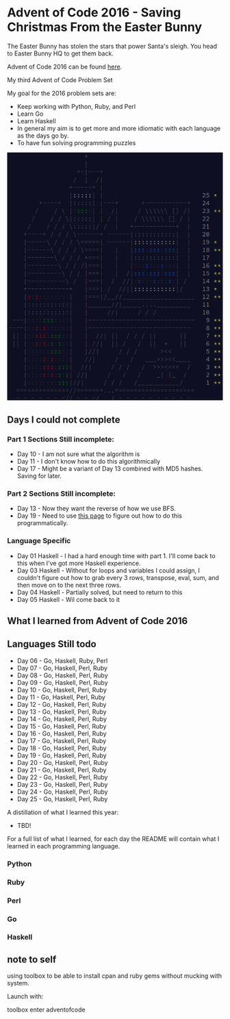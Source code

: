 # Advent of Code 2016 - Saving Christmas From the Easter Bunny

The Easter Bunny has stolen the stars that power Santa's sleigh. You head to Easter Bunny HQ to get them back.

Advent of Code 2016 can be found [here](https://adventofcode.com/2016).

My third Advent of Code Problem Set

My goal for the 2016 problem sets are:

- Keep working with Python, Ruby, and Perl
- Learn Go
- Learn Haskell
- In general my aim is to get more and more idiomatic with each language as the days go by.
- To have fun solving programming puzzles

![progress](https://github.com/djotaku/adventofcode/blob/f9a4d379cf78f6ae590b1be12373acfb9523fcb5/screenshots/2016/2016_20221226.png)

## Days I could not complete
### Part 1 Sections Still incomplete:
- Day 10 - I am not sure what the algorithm is
- Day 11 - I don't know how to do this algorithmically
- Day 17 - Might be a variant of Day 13 combined with MD5 hashes. Saving for later.
### Part 2 Sections Still incomplete:
- Day 13 - Now they want the reverse of how we use BFS.
- Day 19 - Need to use [this page](https://www.reddit.com/r/adventofcode/comments/yh2476/2016_day_19_part_2_how_do_i_figure_out_how_to/) to figure out how to do this programmatically.
### Language Specific
- Day 01 Haskell - I had a hard enough time with part 1. I'll come back to this when I've got more Haskell experience.
- Day 03 Haskell - Without for loops and variables I could assign, I couldn't figure out how to grab every 3 rows, transpose, eval, sum, and then move on to the next three rows.
- Day 04 Haskell - Partially solved, but need to return to this
- Day 05 Haskell - Wil come back to it
## What I learned from Advent of Code 2016

## Languages Still todo
- Day 06 - Go, Haskell, Ruby, Perl
- Day 07 - Go, Haskell, Perl, Ruby
- Day 08 - Go, Haskell, Perl, Ruby
- Day 09 - Go, Haskell, Perl, Ruby
- Day 10 - Go, Haskell, Perl, Ruby
- Day 11 - Go, Haskell, Perl, Ruby
- Day 12 - Go, Haskell, Perl, Ruby
- Day 13 - Go, Haskell, Perl, Ruby
- Day 14 - Go, Haskell, Perl, Ruby
- Day 15 - Go, Haskell, Perl, Ruby
- Day 16 - Go, Haskell, Perl, Ruby
- Day 17 - Go, Haskell, Perl, Ruby
- Day 18 - Go, Haskell, Perl, Ruby
- Day 19 - Go, Haskell, Perl, Ruby
- Day 20 - Go, Haskell, Perl, Ruby
- Day 21 - Go, Haskell, Perl, Ruby
- Day 22 - Go, Haskell, Perl, Ruby
- Day 23 - Go, Haskell, Perl, Ruby
- Day 24 - Go, Haskell, Perl, Ruby
- Day 25 - Go, Haskell, Perl, Ruby

A distillation of what I learned this year:
- TBD!


For a full list of what I learned, for each day the README will contain what I learned in each programming language.

### Python

### Ruby


### Perl

### Go

### Haskell

## note to self

using toolbox to be able to install cpan and ruby gems without mucking with system.

Launch with:

toolbox enter adventofcode
